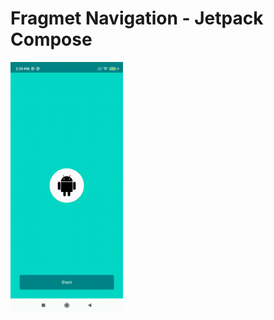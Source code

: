 # Fragmet Navigation - Jetpack Compose

<img src="https://github.com/imhardiklakhani/fragmet-navigation-jetpack-compose/blob/main/fragment_jetpack_compose_navigation.gif" height=400/>
